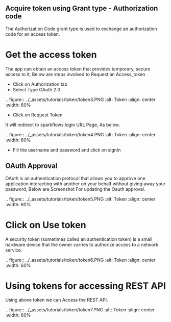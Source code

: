 Acquire token using Grant type - Authorization code
-------------------------------------

The Authorization Code grant type is used to exchange an authorization code for an access token.


Get the access token
====================

The app can obtain an access token that provides temporary, secure access to it, Below are steps involved to Request an Access_token 


- Click on Authorization tab
- Select Type OAuth 2.0

.. figure:: ../_assets/tutorials/token/token3.PNG
   :alt: Token
   :align: center 
   :width: 60%

- Click on Request Token

It will redirect to sparkflows login URL Page, As below.

.. figure:: ../_assets/tutorials/token/token4.PNG
   :alt: Token
   :align: center
   :width: 60%

- Fill the username and password and click on signIn

OAuth Approval
--------------

OAuth is an authentication protocol that allows you to approve one application interacting with another on your behalf without giving away your password, Below are Screenshot For updating the Oauth approval.

.. figure:: ../_assets/tutorials/token/token5.PNG
   :alt: Token
   :align: center
   :width: 60%

Click on Use token
==================

A security token (sometimes called an authentication token) is a small hardware device that the owner carries to authorize access to a network service.


.. figure:: ../_assets/tutorials/token/token6.PNG
   :alt: Token
   :align: center
   :width: 60%

Using tokens for accessing REST API
===================================

Using above token we can Access the REST API.

.. figure:: ../_assets/tutorials/token/token7.PNG
   :alt: Token
   :align: center
   :width: 60%
